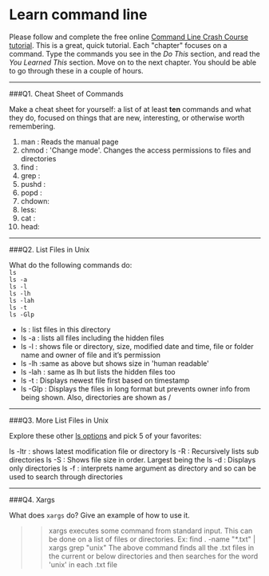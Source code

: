# Learn command line

Please follow and complete the free online [Command Line Crash Course
tutorial](http://cli.learncodethehardway.org/book/). This is a great,
quick tutorial. Each "chapter" focuses on a command. Type the commands
you see in the _Do This_ section, and read the _You Learned This_
section. Move on to the next chapter. You should be able to go through
these in a couple of hours.

---

###Q1.  Cheat Sheet of Commands  

Make a cheat sheet for yourself: a list of at least **ten** commands and what they do, focused on things that are new, interesting, or otherwise worth remembering.

> > 
1. man : Reads the manual page
2. chmod : 'Change mode'. Changes the access permissions to files and directories
3. find :
4. grep :
5. pushd :
6. popd :
7. chdown:
8. less:
9. cat :
10. head: 
---

###Q2.  List Files in Unix   

What do the following commands do:  
`ls`  
`ls -a`  
`ls -l`  
`ls -lh`  
`ls -lah`  
`ls -t`  
`ls -Glp`  

> >
* ls : list files in this directory
* ls -a : lists all files including the hidden files
* ls -l : shows file or directory, size, modified date and time, file or folder name and owner of file and it’s permission
* ls -lh :same as above but shows size in 'human readable' 
* ls -lah : same as lh but lists the hidden files too
* ls -t : Displays newest file first based on timestamp
* ls -Glp : Displays the files in long format but prevents owner info from being shown. Also, directories are shown as /


---

###Q3.  More List Files in Unix  

Explore these other [ls options](http://www.techonthenet.com/unix/basic/ls.php) and pick 5 of your favorites:

> > 
ls -ltr : shows latest modification file or directory
ls -R : Recursively lists sub directories
ls -S : Shows file size in order. Largest being the 
ls -d : Displays only directories
ls -f : interprets name argument as directory and so can be used to search through directories

---

###Q4.  Xargs   

What does `xargs` do? Give an example of how to use it.

> > xargs executes some command from standard input. This can be done on a list of files or directories.
Ex: 
find . -name "*.txt" | xargs grep "unix" 
The above command finds all the .txt files in the current or below directories  and then searches for the word 'unix' in each .txt file



 

